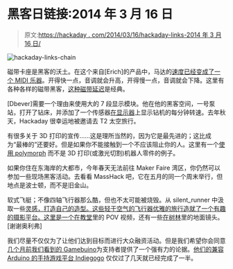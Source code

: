 # 黑客日链接:2014 年 3 月 16 日

> 原文:[https://hackaday . com/2014/03/16/hackaday-links-2014 年 3 月 16 日/](https://hackaday.com/2014/03/16/hackaday-links-march-16-2014/)

![hackaday-links-chain](../Images/da184e9bde007f88b719f5aafc440574.png)

磁带卡座是黑客的沃土。在这个来自[Erich]的产品中，马达的[速度已经变成了一个 MIDI 乐器](http://www.youtube.com/watch?v=YG-v-z8XltI)。开得快一点，音调就会升高，开得慢一点，音调就会下降。这里有各种各样的磁带黑客，[这种磁带延迟](http://hackaday.com/2010/12/20/tape-delay-made-from-recycled-cassette-decks/)是经典。

[Dbever]需要一个理由来使用大的 7 段显示模块。他在他的黑客空间，一号泵站，打开了钻床，并添加了一个传感器[在显示器](http://pumpingstationone.org/2014/03/adding-digital-speed-indication-to-a-drill-press/)上显示钻机的每分钟转速。去年秋天，Hackaday 很幸运地被邀请去 T2 太空旅行。

有很多关于 3D 打印的宣传……这是理所当然的，因为它是最先进的；这比成为“最棒的”还要好。但是如果你不能接触到一个不应该阻止你的人。这里有一个[使用 polymorph](http://letsmakerobots.com/node/40656) 而不是 3D 打印(或激光切割)机器人零件的例子。

如果你住在东海岸的大都市，今年春天无法前往 Maker Faire 湾区，你仍然可以参加一些现场黑客活动。去看看 MassHack 吧，它在五月的同一个周末举行，但地点是波士顿，而不是旧金山。

软式飞艇；不像四轴飞行器那么酷，但也不太可能被烧毁。从 silent_runner 中汲取一些[灵感，打造自己的造型。这些轻于空气的飞行器优雅的旅行造就了一个有趣的摄影平台。这里是](http://silent-runner.net/index.php/Main_Page)[一个在教堂](http://www.youtube.com/watch?v=hEGIlrofiN8)里的 POV 视频，还有一些[在树林](http://www.youtube.com/watch?v=Z0-SO54QaJM)里的地面镜头。[谢谢奥利弗]

我们尽量不仅仅为了让他们达到目标而进行大众融资活动。但是我们希望你会同意[几个月前我们看到的 Gamebuino](http://hackaday.com/2014/02/27/gamebuino-a-handheld-arduino-gaming-console-ready-for-prime-time/)为支持者提供了一个强有力的论据。[他们的兼容 Arduino 的手持游戏平台 Indiegogo](http://www.indiegogo.com/projects/gamebuino-an-arduino-handheld-console) 仅仅过了几天就已经完成了一半。